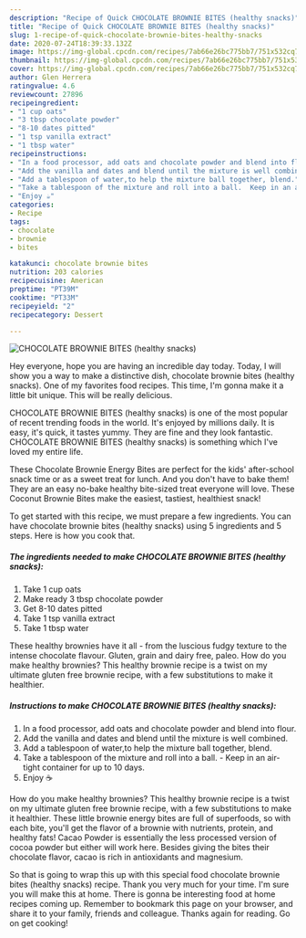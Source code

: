 ```yaml
---
description: "Recipe of Quick CHOCOLATE BROWNIE BITES (healthy snacks)"
title: "Recipe of Quick CHOCOLATE BROWNIE BITES (healthy snacks)"
slug: 1-recipe-of-quick-chocolate-brownie-bites-healthy-snacks
date: 2020-07-24T18:39:33.132Z
image: https://img-global.cpcdn.com/recipes/7ab66e26bc775bb7/751x532cq70/chocolate-brownie-bites-healthy-snacks-recipe-main-photo.jpg
thumbnail: https://img-global.cpcdn.com/recipes/7ab66e26bc775bb7/751x532cq70/chocolate-brownie-bites-healthy-snacks-recipe-main-photo.jpg
cover: https://img-global.cpcdn.com/recipes/7ab66e26bc775bb7/751x532cq70/chocolate-brownie-bites-healthy-snacks-recipe-main-photo.jpg
author: Glen Herrera
ratingvalue: 4.6
reviewcount: 27896
recipeingredient:
- "1 cup oats"
- "3 tbsp chocolate powder"
- "8-10 dates pitted"
- "1 tsp vanilla extract"
- "1 tbsp water"
recipeinstructions:
- "In a food processor, add oats and chocolate powder and blend into flour."
- "Add the vanilla and dates and blend until the mixture is well combined."
- "Add a tablespoon of water,to help the mixture ball together, blend."
- "Take a tablespoon of the mixture and roll into a ball.  Keep in an air-tight container for up to 10 days."
- "Enjoy ☕️"
categories:
- Recipe
tags:
- chocolate
- brownie
- bites

katakunci: chocolate brownie bites 
nutrition: 203 calories
recipecuisine: American
preptime: "PT39M"
cooktime: "PT33M"
recipeyield: "2"
recipecategory: Dessert

---
```



![CHOCOLATE BROWNIE BITES (healthy snacks)](https://img-global.cpcdn.com/recipes/7ab66e26bc775bb7/751x532cq70/chocolate-brownie-bites-healthy-snacks-recipe-main-photo.jpg)

Hey everyone, hope you are having an incredible day today. Today, I will show you a way to make a distinctive dish, chocolate brownie bites (healthy snacks). One of my favorites food recipes. This time, I'm gonna make it a little bit unique. This will be really delicious.

CHOCOLATE BROWNIE BITES (healthy snacks) is one of the most popular of recent trending foods in the world. It's enjoyed by millions daily. It is easy, it's quick, it tastes yummy. They are fine and they look fantastic. CHOCOLATE BROWNIE BITES (healthy snacks) is something which I've loved my entire life.

These Chocolate Brownie Energy Bites are perfect for the kids&#39; after-school snack time or as a sweet treat for lunch. And you don&#39;t have to bake them! They are an easy no-bake healthy bite-sized treat everyone will love. These Coconut Brownie Bites make the easiest, tastiest, healthiest snack!


To get started with this recipe, we must prepare a few ingredients. You can have chocolate brownie bites (healthy snacks) using 5 ingredients and 5 steps. Here is how you cook that.

<!--inarticleads1-->

##### The ingredients needed to make CHOCOLATE BROWNIE BITES (healthy snacks):

1. Take 1 cup oats
1. Make ready 3 tbsp chocolate powder
1. Get 8-10 dates pitted
1. Take 1 tsp vanilla extract
1. Take 1 tbsp water


These healthy brownies have it all - from the luscious fudgy texture to the intense chocolate flavour. Gluten, grain and dairy free, paleo. How do you make healthy brownies? This healthy brownie recipe is a twist on my ultimate gluten free brownie recipe, with a few substitutions to make it healthier. 

<!--inarticleads2-->

##### Instructions to make CHOCOLATE BROWNIE BITES (healthy snacks):

1. In a food processor, add oats and chocolate powder and blend into flour.
1. Add the vanilla and dates and blend until the mixture is well combined.
1. Add a tablespoon of water,to help the mixture ball together, blend.
1. Take a tablespoon of the mixture and roll into a ball.  - Keep in an air-tight container for up to 10 days.
1. Enjoy ☕️


How do you make healthy brownies? This healthy brownie recipe is a twist on my ultimate gluten free brownie recipe, with a few substitutions to make it healthier. These little brownie energy bites are full of superfoods, so with each bite, you&#39;ll get the flavor of a brownie with nutrients, protein, and healthy fats! Cacao Powder is essentially the less processed version of cocoa powder but either will work here. Besides giving the bites their chocolate flavor, cacao is rich in antioxidants and magnesium. 

So that is going to wrap this up with this special food chocolate brownie bites (healthy snacks) recipe. Thank you very much for your time. I'm sure you will make this at home. There is gonna be interesting food at home recipes coming up. Remember to bookmark this page on your browser, and share it to your family, friends and colleague. Thanks again for reading. Go on get cooking!
